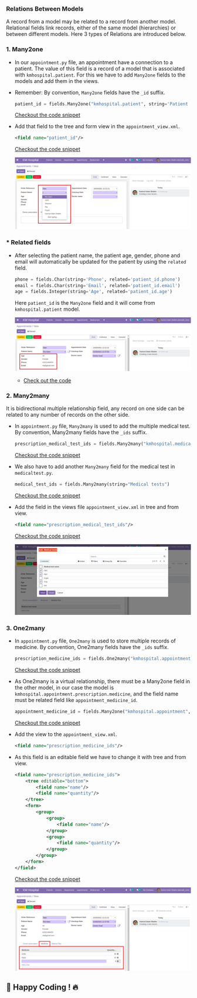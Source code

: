 ### Relations Between Models

A record from a model may be related to a record from another model. Relational fields link records, either of the same model (hierarchies) or between different models. Here 3 types of Relations are introduced below.

### 1. Many2one

- In our `appointment.py` file, an appointment have a connection to a patient. The value of this field is a record of a model that is associated with `kmhospital.patient`. For this we have to add `Many2one` fields to the models and add them in the views.
- Remember: By convention, `Many2one` fields have the `_id` suffix.

  ```py
  patient_id = fields.Many2one("kmhospital.patient", string='Patient Name', required=True)
  ```

  [Checkout the code snippet](https://github.com/KamrulSh/km_hospital/blob/fbdf54471427ae5531203ebea86aa3d3990f2017/models/appointment.py#L13)

- Add that field to the tree and form view in the `appointment_view.xml`.

  ```xml
  <field name="patient_id"/>
  ```

  [Checkout the code snippet](https://github.com/KamrulSh/km_hospital/blob/fbdf54471427ae5531203ebea86aa3d3990f2017/views/appointment_view.xml#L11)

  ![relations1](../images/relations1.png)

### \* Related fields

- After selecting the patient name, the patient age, gender, phone and email will automatically be updated for the patient by using the `related` field.

  ```py
  phone = fields.Char(string='Phone', related='patient_id.phone')
  email = fields.Char(string='Email', related='patient_id.email')
  age = fields.Integer(string='Age', related='patient_id.age')
  ```

  Here `patient_id` is the `Many2one` field and it will come from `kmhospital.patient` model.

  ![relations4](../images/relations4.png)

  - [Check out the code](https://github.com/KamrulSh/km_hospital/blob/fbdf54471427ae5531203ebea86aa3d3990f2017/models/appointment.py#L18-L20)

### 2. Many2many

It is bidirectional multiple relationship field, any record on one side can be related to any number of records on the other side.

- In `appointment.py` file, `Many2many` is used to add the multiple medical test. By convention, Many2many fields have the `_ids` suffix.

  ```py
  prescription_medical_test_ids = fields.Many2many("kmhospital.medicaltest", "medical_test_ids", string="Medical tests")
  ```

  [Checkout the code snippet](https://github.com/KamrulSh/km_hospital/blob/fbdf54471427ae5531203ebea86aa3d3990f2017/models/appointment.py#L33-L34)

- We also have to add another `Many2many` field for the medical test in `medicaltest.py`.

  ```py
  medical_test_ids = fields.Many2many(string="Medical tests")
  ```

  [Checkout the code snippet](https://github.com/KamrulSh/km_hospital/blob/fbdf54471427ae5531203ebea86aa3d3990f2017/models/medicaltest.py#L9)

- Add the field in the views file `appointment_view.xml` in tree and from view.

  ```xml
  <field name="prescription_medical_test_ids"/>
  ```

  [Checkout the code snippet](https://github.com/KamrulSh/km_hospital/blob/fbdf54471427ae5531203ebea86aa3d3990f2017/views/appointment_view.xml#L75-L77)

  ![relations2](../images/relations2.png)

### 3. One2many

- In `appointment.py` file, `One2many` is used to store multiple records of medicine. By convention, One2many fields have the `_ids` suffix.

  ```py
  prescription_medicine_ids = fields.One2many("kmhospital.appointment.prescription.medicine", "appointment_medicine_id", string="Prescription Medicine")
  ```

  [Checkout the code snippet](https://github.com/KamrulSh/km_hospital/blob/fbdf54471427ae5531203ebea86aa3d3990f2017/models/appointment.py#L30-L31)

- As One2many is a virtual relationship, there must be a Many2one field in the other model, in our case the model is `kmhospital.appointment.prescription.medicine`, and the field name must be related field like `appointment_medicine_id`.

  ```py
  appointment_medicine_id = fields.Many2one("kmhospital.appointment", string="Appointment medicine")
  ```

  [Checkout the code snippet](https://github.com/KamrulSh/km_hospital/blob/fbdf54471427ae5531203ebea86aa3d3990f2017/models/appointment.py#L63)

- Add the view to the `appointment_view.xml`.

  ```xml
  <field name="prescription_medicine_ids"/>
  ```

- As this field is an editable field we have to change it with tree and from view.

  ```xml
  <field name="prescription_medicine_ids">
      <tree editable="bottom">
          <field name="name"/>
          <field name="quantity"/>
      </tree>
      <form>
          <group>
              <group>
                  <field name="name"/>
              </group>
              <group>
                  <field name="quantity"/>
              </group>
          </group>
      </form>
  </field>
  ```

  [Checkout the code snippet](https://github.com/KamrulSh/km_hospital/blob/fbdf54471427ae5531203ebea86aa3d3990f2017/views/appointment_view.xml#L58-L73)

  ![relations3](../images/relations3.png)

## 🚀 Happy Coding ! 🔥
